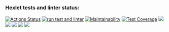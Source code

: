 ### Hexlet tests and linter status:
[![Actions Status](https://github.com/amahmetov1998/python-project-50/workflows/hexlet-check/badge.svg)](https://github.com/amahmetov1998/python-project-50/actions)
[![run test and linter](https://github.com/amahmetov1998/python-project-50/actions/workflows/main.yml/badge.svg)](https://github.com/amahmetov1998/python-project-50/actions/workflows/main.yml)
[![Maintainability](https://api.codeclimate.com/v1/badges/1e04e557ed003ce6ff2c/maintainability)](https://codeclimate.com/github/amahmetov1998/python-project-50/maintainability)
[![Test Coverage](https://api.codeclimate.com/v1/badges/1e04e557ed003ce6ff2c/test_coverage)](https://codeclimate.com/github/amahmetov1998/python-project-50/test_coverage)
<a href="https://asciinema.org/a/V5denz3SnfHF3pENj6dUx2sAN" target="_blank"><img src="https://asciinema.org/a/V5denz3SnfHF3pENj6dUx2sAN.svg" /></a>
<a href="https://asciinema.org/a/SuhFTMXXD3KKAgOEfRhBRXh2h" target="_blank"><img src="https://asciinema.org/a/SuhFTMXXD3KKAgOEfRhBRXh2h.svg" /></a>
<a href="https://asciinema.org/a/5hRFB1OZgv2xiZB1KjevERfpf" target="_blank"><img src="https://asciinema.org/a/5hRFB1OZgv2xiZB1KjevERfpf.svg" /></a>
<a href="https://asciinema.org/a/0TfjzQYBlK5gTGAdTv5ndn8Si" target="_blank"><img src="https://asciinema.org/a/0TfjzQYBlK5gTGAdTv5ndn8Si.svg" /></a>
<a href="https://asciinema.org/a/ip3zFjOZVN9N1Ck0n1eiULY6o" target="_blank"><img src="https://asciinema.org/a/ip3zFjOZVN9N1Ck0n1eiULY6o.svg" /></a>